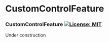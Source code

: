# CustomControlFeature

### CustomControlFeature [![License: MIT](https://img.shields.io/badge/License-MIT-yellow.svg)](https://en.wikipedia.org/wiki/MIT_License)

Under construction
